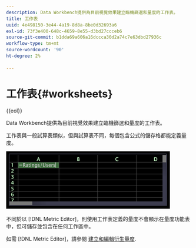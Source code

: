 ```yaml
---
description: Data Workbench提供為目前視覺效果建立臨機篩選和量度的工作表。
title: 工作表
uuid: 4e498150-3e44-4a19-8d8a-8be0d32693a6
exl-id: 73f3e400-648c-4659-8e55-d3bd27ccceb6
source-git-commit: b1dda69a606a16dccca30d2a74c7e63dbd27936c
workflow-type: tm+mt
source-wordcount: '90'
ht-degree: 2%

---
```


# 工作表{#worksheets}

{{eol}}

Data Workbench提供為目前視覺效果建立臨機篩選和量度的工作表。

工作表與一般試算表類似，但與試算表不同，每個包含公式的儲存格都能定義量度。

![](assets/vis_Worksheet_TextAndFormula.png)

不同於以 [!DNL Metric Editor]，則使用工作表定義的量度不會顯示在量度功能表中，但可儲存並包含在任何工作區中。

如需 [!DNL Metric Editor]，請參閱 [建立和編輯衍生量度](../../../../home/c-get-started/c-admin-intrf/c-prof-mgr/c-drvd-mtrcs.md#concept-e41723b342a849309874b26232224a40).
